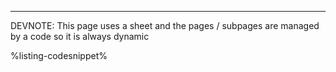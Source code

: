 <hr />
DEVNOTE: This page uses a sheet and the pages / subpages are managed by a code so it is always dynamic

%listing-codesnippet%
